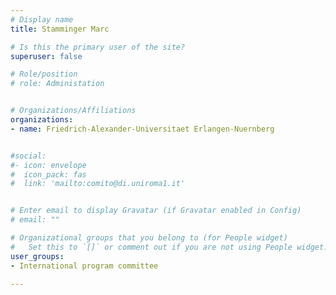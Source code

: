 ```yaml
---
# Display name
title: Stamminger Marc

# Is this the primary user of the site?
superuser: false

# Role/position
# role: Administation


# Organizations/Affiliations
organizations:
- name: Friedrich-Alexander-Universitaet Erlangen-Nuernberg


#social:
#- icon: envelope
#  icon_pack: fas
#  link: 'mailto:comito@di.uniroma1.it'


# Enter email to display Gravatar (if Gravatar enabled in Config)
# email: ""

# Organizational groups that you belong to (for People widget)
#   Set this to `[]` or comment out if you are not using People widget.
user_groups:
- International program committee

---
```

